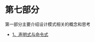 
# 第七部分

第一部分主要介绍设计模式相关的概念和思考

  * [1、声明式与命令式](https://github.com/FantasticLBP/knowledge-kit/blob/master/第七部分%20设计模式/7.1.md)